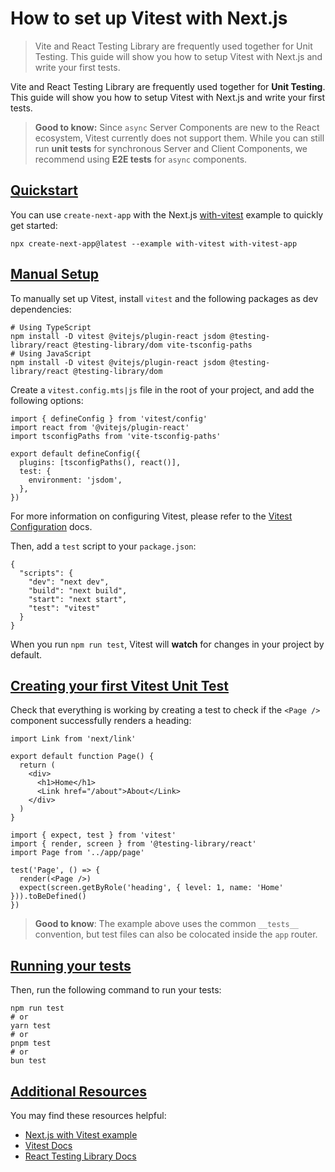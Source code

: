 # How to set up Vitest with Next.js

> Vite and React Testing Library are frequently used together for Unit Testing. This guide will show you how to setup Vitest with Next.js and write your first tests.



Vite and React Testing Library are frequently used together for **Unit Testing**. This guide will show you how to setup Vitest with Next.js and write your first tests.

> **Good to know:** Since `async` Server Components are new to the React ecosystem, Vitest currently does not support them. While you can still run **unit tests** for synchronous Server and Client Components, we recommend using **E2E tests** for `async` components.

## [Quickstart](#quickstart)

You can use `create-next-app` with the Next.js [with-vitest](https://github.com/vercel/next.js/tree/canary/examples/with-vitest) example to quickly get started:

    npx create-next-app@latest --example with-vitest with-vitest-app

## [Manual Setup](#manual-setup)

To manually set up Vitest, install `vitest` and the following packages as dev dependencies:

    # Using TypeScript
    npm install -D vitest @vitejs/plugin-react jsdom @testing-library/react @testing-library/dom vite-tsconfig-paths
    # Using JavaScript
    npm install -D vitest @vitejs/plugin-react jsdom @testing-library/react @testing-library/dom

Create a `vitest.config.mts|js` file in the root of your project, and add the following options:

    import { defineConfig } from 'vitest/config'
    import react from '@vitejs/plugin-react'
    import tsconfigPaths from 'vite-tsconfig-paths'
     
    export default defineConfig({
      plugins: [tsconfigPaths(), react()],
      test: {
        environment: 'jsdom',
      },
    })

For more information on configuring Vitest, please refer to the [Vitest Configuration](https://vitest.dev/config/#configuration) docs.

Then, add a `test` script to your `package.json`:

    {
      "scripts": {
        "dev": "next dev",
        "build": "next build",
        "start": "next start",
        "test": "vitest"
      }
    }

When you run `npm run test`, Vitest will **watch** for changes in your project by default.

## [Creating your first Vitest Unit Test](#creating-your-first-vitest-unit-test)

Check that everything is working by creating a test to check if the `<Page />` component successfully renders a heading:

    import Link from 'next/link'
     
    export default function Page() {
      return (
        <div>
          <h1>Home</h1>
          <Link href="/about">About</Link>
        </div>
      )
    }

    import { expect, test } from 'vitest'
    import { render, screen } from '@testing-library/react'
    import Page from '../app/page'
     
    test('Page', () => {
      render(<Page />)
      expect(screen.getByRole('heading', { level: 1, name: 'Home' })).toBeDefined()
    })

> **Good to know**: The example above uses the common `__tests__` convention, but test files can also be colocated inside the `app` router.

## [Running your tests](#running-your-tests)

Then, run the following command to run your tests:

    npm run test
    # or
    yarn test
    # or
    pnpm test
    # or
    bun test

## [Additional Resources](#additional-resources)

You may find these resources helpful:

*   [Next.js with Vitest example](https://github.com/vercel/next.js/tree/canary/examples/with-vitest)
*   [Vitest Docs](https://vitest.dev/guide/)
*   [React Testing Library Docs](https://testing-library.com/docs/react-testing-library/intro/)
